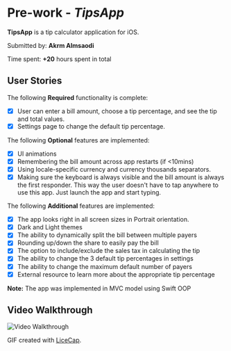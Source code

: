 # Pre-work - *TipsApp*

**TipsApp** is a tip calculator application for iOS.

Submitted by: **Akrm Almsaodi**

Time spent: **+20** hours spent in total

## User Stories

The following **Required** functionality is complete:

* [x] User can enter a bill amount, choose a tip percentage, and see the tip and total values.
* [x] Settings page to change the default tip percentage.

The following **Optional** features are implemented:

* [x] UI animations
* [x] Remembering the bill amount across app restarts (if <10mins)
* [x] Using locale-specific currency and currency thousands separators.
* [x] Making sure the keyboard is always visible and the bill amount is always the first responder. This way the user doesn't have to tap anywhere to use this app. Just launch the app and start typing.

The following **Additional** features are implemented:

* [x] The app looks right in all screen sizes in Portrait orientation.
* [x] Dark and Light themes
* [x] The ability to dynamically split the bill between multiple payers
* [x] Rounding up/down the share to easily pay the bill
* [x] The option to include/exclude the sales tax in calculating the tip
* [x] The ability to change the 3 default tip percentages in settings
* [x] The ability to change the maximum default number of payers
* [x] External resource to learn more about the appropriate tip percentage

**Note:** The app was implemented in MVC model using Swift OOP 

## Video Walkthrough 

<img src='https://media.giphy.com/media/3oKIPCdMrVs3u27AiI/giphy.gif' title='Video Walkthrough' width='' alt='Video Walkthrough' />

GIF created with [LiceCap](http://www.cockos.com/licecap/).
